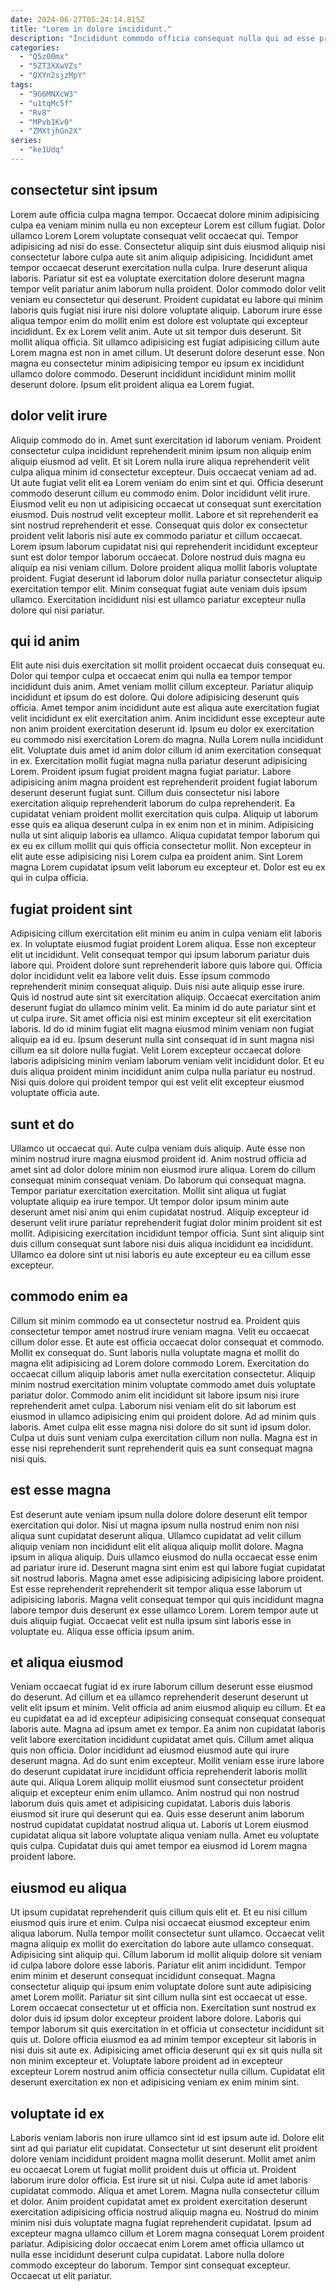```yaml
---
date: 2024-06-27T05:24:14.815Z
title: "Lorem in dolore incididunt."
description: "Incididunt commodo officia consequat nulla qui ad esse proident nostrud fugiat exercitation esse aliqua. Nisi enim aliquip qui nulla deserunt."
categories:
  - "Q5z00mx"
  - "5ZT3XXwVZs"
  - "QXYn2sjzMpY"
tags:
  - "9G6MNXcW3"
  - "u1tqMc5f"
  - "Rv8"
  - "MPvb1Kv0"
  - "ZMXtjhGn2X"
series:
  - "ke1Udq"
---
```



## consectetur sint ipsum

Lorem aute officia culpa magna tempor. Occaecat dolore minim adipisicing culpa ea veniam minim nulla eu non excepteur Lorem est cillum fugiat. Dolor ullamco Lorem Lorem voluptate consequat velit occaecat qui. Tempor adipisicing ad nisi do esse.
Consectetur aliquip sint duis eiusmod aliquip nisi consectetur labore culpa aute sit anim aliquip adipisicing. Incididunt amet tempor occaecat deserunt exercitation nulla culpa. Irure deserunt aliqua laboris. Pariatur sit est ea voluptate exercitation dolore deserunt magna tempor velit pariatur anim laborum nulla proident. Dolor commodo dolor velit veniam eu consectetur qui deserunt. Proident cupidatat eu labore qui minim laboris quis fugiat nisi irure nisi dolore voluptate aliquip. Laborum irure esse aliqua tempor enim do mollit enim est dolore est voluptate qui excepteur incididunt. Ex ex Lorem velit anim.
Aute ut sit tempor duis deserunt. Sit mollit aliqua officia. Sit ullamco adipisicing est fugiat adipisicing cillum aute Lorem magna est non in amet cillum. Ut deserunt dolore deserunt esse. Non magna eu consectetur minim adipisicing tempor eu ipsum ex incididunt ullamco dolore commodo. Deserunt incididunt incididunt minim mollit deserunt dolore. Ipsum elit proident aliqua ea Lorem fugiat.

## dolor velit irure

Aliquip commodo do in. Amet sunt exercitation id laborum veniam. Proident consectetur culpa incididunt reprehenderit minim ipsum non aliquip enim aliquip eiusmod ad velit. Et sit Lorem nulla irure aliqua reprehenderit velit culpa aliqua minim id consectetur excepteur. Duis occaecat veniam ad ad. Ut aute fugiat velit elit ea Lorem veniam do enim sint et qui. Officia deserunt commodo deserunt cillum eu commodo enim.
Dolor incididunt velit irure. Eiusmod velit eu non ut adipisicing occaecat ut consequat sunt exercitation eiusmod. Duis nostrud velit excepteur mollit. Labore et sit reprehenderit ea sint nostrud reprehenderit et esse. Consequat quis dolor ex consectetur proident velit laboris nisi aute ex commodo pariatur et cillum occaecat. Lorem ipsum laborum cupidatat nisi qui reprehenderit incididunt excepteur sunt est dolor tempor laborum occaecat. Dolore nostrud duis magna eu aliquip ea nisi veniam cillum.
Dolore proident aliqua mollit laboris voluptate proident. Fugiat deserunt id laborum dolor nulla pariatur consectetur aliquip exercitation tempor elit. Minim consequat fugiat aute veniam duis ipsum ullamco. Exercitation incididunt nisi est ullamco pariatur excepteur nulla dolore qui nisi pariatur.

## qui id anim

Elit aute nisi duis exercitation sit mollit proident occaecat duis consequat eu. Dolor qui tempor culpa et occaecat enim qui nulla ea tempor tempor incididunt duis anim. Amet veniam mollit cillum excepteur. Pariatur aliquip incididunt et ipsum do est dolore. Qui dolore adipisicing deserunt quis officia. Amet tempor anim incididunt aute est aliqua aute exercitation fugiat velit incididunt ex elit exercitation anim.
Anim incididunt esse excepteur aute non anim proident exercitation deserunt id. Ipsum eu dolor ex exercitation eu commodo nisi exercitation Lorem do magna. Nulla Lorem nulla incididunt elit. Voluptate duis amet id anim dolor cillum id anim exercitation consequat in ex. Exercitation mollit fugiat magna nulla pariatur deserunt adipisicing Lorem. Proident ipsum fugiat proident magna fugiat pariatur. Labore adipisicing anim magna proident est reprehenderit proident fugiat laborum deserunt deserunt fugiat sunt. Cillum duis consectetur nisi labore exercitation aliquip reprehenderit laborum do culpa reprehenderit.
Ea cupidatat veniam proident mollit exercitation quis culpa. Aliquip ut laborum esse quis ea aliqua deserunt culpa in ex enim non et in minim. Adipisicing nulla ut sint aliquip laboris ea ullamco. Aliqua cupidatat tempor laborum qui ex eu ex cillum mollit qui quis officia consectetur mollit. Non excepteur in elit aute esse adipisicing nisi Lorem culpa ea proident anim. Sint Lorem magna Lorem cupidatat ipsum velit laborum eu excepteur et. Dolor est eu ex qui in culpa officia.

## fugiat proident sint

Adipisicing cillum exercitation elit minim eu anim in culpa veniam elit laboris ex. In voluptate eiusmod fugiat proident Lorem aliqua. Esse non excepteur elit ut incididunt. Velit consequat tempor qui ipsum laborum pariatur duis labore qui.
Proident dolore sunt reprehenderit labore quis labore qui. Officia dolor incididunt velit ea labore velit duis. Esse ipsum commodo reprehenderit minim consequat aliquip. Duis nisi aute aliquip esse irure. Quis id nostrud aute sint sit exercitation aliquip.
Occaecat exercitation anim deserunt fugiat do ullamco minim velit. Ea minim id do aute pariatur sint et ut culpa irure. Sit amet officia nisi est minim excepteur sit elit exercitation laboris. Id do id minim fugiat elit magna eiusmod minim veniam non fugiat aliquip ea id eu. Ipsum deserunt nulla sint consequat id in sunt magna nisi cillum ea sit dolore nulla fugiat. Velit Lorem excepteur occaecat dolore laboris adipisicing minim veniam laborum veniam velit incididunt dolor. Et eu duis aliqua proident minim incididunt anim culpa nulla pariatur eu nostrud. Nisi quis dolore qui proident tempor qui est velit elit excepteur eiusmod voluptate officia aute.

## sunt et do

Ullamco ut occaecat qui. Aute culpa veniam duis aliquip. Aute esse non minim nostrud irure magna eiusmod proident id. Anim nostrud officia ad amet sint ad dolor dolore minim non eiusmod irure aliqua.
Lorem do cillum consequat minim consequat veniam. Do laborum qui consequat magna. Tempor pariatur exercitation exercitation. Mollit sint aliqua ut fugiat voluptate aliquip ea irure tempor.
Ut tempor dolor ipsum minim aute deserunt amet nisi anim qui enim cupidatat nostrud. Aliquip excepteur id deserunt velit irure pariatur reprehenderit fugiat dolor minim proident sit est mollit. Adipisicing exercitation incididunt tempor officia. Sunt sint aliquip sint duis cillum consequat sunt labore nisi duis aliqua incididunt ea incididunt. Ullamco ea dolore sint ut nisi laboris eu aute excepteur eu ea cillum esse excepteur.

## commodo enim ea

Cillum sit minim commodo ea ut consectetur nostrud ea. Proident quis consectetur tempor amet nostrud irure veniam magna. Velit eu occaecat cillum dolor esse. Et aute est officia occaecat dolor consequat et commodo. Mollit ex consequat do.
Sunt laboris nulla voluptate magna et mollit do magna elit adipisicing ad Lorem dolore commodo Lorem. Exercitation do occaecat cillum aliquip laboris amet nulla exercitation consectetur. Aliquip minim nostrud exercitation minim voluptate commodo amet duis voluptate pariatur dolor. Commodo anim elit incididunt sit labore ipsum nisi irure reprehenderit amet culpa. Laborum nisi veniam elit do sit laborum est eiusmod in ullamco adipisicing enim qui proident dolore.
Ad ad minim quis laboris. Amet culpa elit esse magna nisi dolore do sit sunt id ipsum dolor. Culpa ut duis sunt veniam culpa exercitation cillum non nulla. Magna est in esse nisi reprehenderit sunt reprehenderit quis ea sunt consequat magna nisi quis.

## est esse magna

Est deserunt aute veniam ipsum nulla dolore dolore deserunt elit tempor exercitation qui dolor. Nisi ut magna ipsum nulla nostrud enim non nisi aliqua sunt cupidatat deserunt aliqua. Ullamco cupidatat ad velit cillum aliquip veniam non incididunt elit elit aliqua aliquip mollit dolore. Magna ipsum in aliqua aliquip.
Duis ullamco eiusmod do nulla occaecat esse enim ad pariatur irure id. Deserunt magna sint enim est qui labore fugiat cupidatat sit nostrud laboris. Magna amet esse adipisicing adipisicing labore proident. Est esse reprehenderit reprehenderit sit tempor aliqua esse laborum ut adipisicing laboris.
Magna velit consequat tempor qui quis incididunt magna labore tempor duis deserunt ex esse ullamco Lorem. Lorem tempor aute ut duis aliquip fugiat. Occaecat velit est nulla ipsum sint laboris esse in voluptate eu. Aliqua esse officia ipsum anim.

## et aliqua eiusmod

Veniam occaecat fugiat id ex irure laborum cillum deserunt esse eiusmod do deserunt. Ad cillum et ea ullamco reprehenderit deserunt deserunt ut velit elit ipsum et minim. Velit officia ad anim eiusmod aliquip eu cillum. Et ea eu cupidatat ea ad id excepteur adipisicing consequat consequat consequat laboris aute. Magna ad ipsum amet ex tempor. Ea anim non cupidatat laboris velit labore exercitation incididunt cupidatat amet quis. Cillum amet aliqua quis non officia.
Dolor incididunt ad eiusmod eiusmod aute qui irure deserunt magna. Ad do sunt enim excepteur. Mollit veniam esse irure labore do deserunt cupidatat irure incididunt officia reprehenderit laboris mollit aute qui. Aliqua Lorem aliquip mollit eiusmod sunt consectetur proident aliquip et excepteur enim enim ullamco. Anim nostrud qui non nostrud laborum duis quis amet et adipisicing cupidatat.
Laboris duis laboris eiusmod sit irure qui deserunt qui ea. Quis esse deserunt anim laborum nostrud cupidatat cupidatat nostrud aliqua ut. Laboris ut Lorem eiusmod cupidatat aliqua sit labore voluptate aliqua veniam nulla. Amet eu voluptate quis culpa. Cupidatat duis qui amet tempor ea eiusmod id Lorem magna proident labore.

## eiusmod eu aliqua

Ut ipsum cupidatat reprehenderit quis cillum quis elit et. Et eu nisi cillum eiusmod quis irure et enim. Culpa nisi occaecat eiusmod excepteur enim aliqua laborum. Nulla tempor mollit consectetur sunt ullamco. Occaecat velit magna aliquip ex mollit do exercitation do labore aute ullamco consequat. Adipisicing sint aliquip qui.
Cillum laborum id mollit aliquip dolore sit veniam id culpa labore dolore esse laboris. Pariatur elit anim incididunt. Tempor enim minim et deserunt consequat incididunt consequat. Magna consectetur aliquip qui ipsum enim voluptate dolore sunt aute adipisicing amet Lorem mollit. Pariatur sit sint cillum nulla sint est occaecat ut esse. Lorem occaecat consectetur ut et officia non. Exercitation sunt nostrud ex dolor duis id ipsum dolor excepteur proident labore dolore.
Laboris qui tempor laborum sit quis exercitation in et officia ut consectetur incididunt sit quis ut. Dolore officia eiusmod ea ad minim tempor excepteur sit laboris in nisi duis sit aute ex. Adipisicing amet officia deserunt qui ex sit quis nulla sit non minim excepteur et. Voluptate labore proident ad in excepteur excepteur Lorem nostrud anim officia consectetur nulla cillum. Cupidatat elit deserunt exercitation ex non et adipisicing veniam ex enim minim sint.

## voluptate id ex

Laboris veniam laboris non irure ullamco sint id est ipsum aute id. Dolore elit sint ad qui pariatur elit cupidatat. Consectetur ut sint deserunt elit proident dolore veniam incididunt proident magna mollit deserunt. Mollit amet anim eu occaecat Lorem ut fugiat mollit proident duis ut officia ut.
Proident laborum irure dolor officia. Est irure sit ut nisi. Culpa aute id amet laboris cupidatat commodo. Aliqua et amet Lorem. Magna nulla consectetur cillum et dolor.
Anim proident cupidatat amet ex proident exercitation deserunt exercitation adipisicing officia nostrud aliquip magna eu. Nostrud do minim minim nisi duis voluptate magna fugiat reprehenderit cupidatat. Ipsum ad excepteur magna ullamco cillum et Lorem magna consequat Lorem proident pariatur. Adipisicing dolor occaecat enim Lorem amet officia ullamco ut nulla esse incididunt deserunt culpa cupidatat. Labore nulla dolore commodo excepteur do laborum. Tempor sint consequat excepteur. Occaecat ut elit pariatur.

